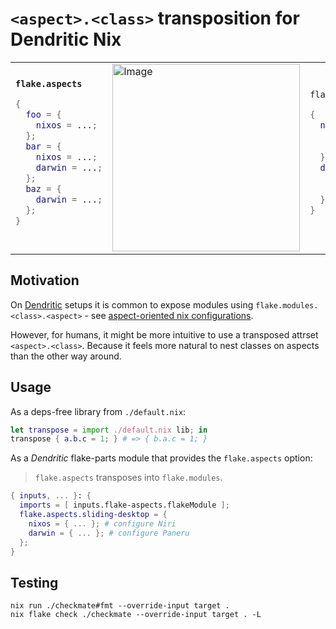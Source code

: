 # `<aspect>.<class>` transposition for Dendritic Nix

<table>
<tr>
<td>
<b><code>flake.aspects</code></b>

```nix
{
  foo = {
    nixos = ...;
  };
  bar = {
    nixos = ...;
    darwin = ...;
  };
  baz = {
    darwin = ...;
  };
}
```
</td>
<td>
<img width="300" height="300" alt="Image" src="https://github.com/user-attachments/assets/99eee0ab-f681-49ff-8ce4-4e44e0f32884" />
</td>
<td>
<code>flake.modules</code>
  
```nix
{
  nixos = {
    foo = ...;
    bar = ...;
  };
  darwin = {
    bar = ...;
    baz = ...;
  };
}
```
</td>
</tr>
</table>



## Motivation

On [Dendritic](https://github.com/mightyiam/dendritic) setups it is common to expose modules using `flake.modules.<class>.<aspect>` - see [aspect-oriented nix configurations](https://vic.github.io/dendrix/Dendritic.html).

However, for humans, it might be more intuitive to use a transposed attrset `<aspect>.<class>`. Because it feels more natural to nest classes on aspects than the other way around.

## Usage

As a deps-free library from `./default.nix`:

```nix
let transpose = import ./default.nix lib; in
transpose { a.b.c = 1; } # => { b.a.c = 1; }
```

As a *Dendritic* flake-parts module that provides the `flake.aspects` option:

> `flake.aspects` transposes into `flake.modules`.

```nix
{ inputs, ... }: {
  imports = [ inputs.flake-aspects.flakeModule ];
  flake.aspects.sliding-desktop = {
    nixos = { ... }; # configure Niri
    darwin = { ... }; # configure Paneru
  };
}
```

## Testing

```shell
nix run ./checkmate#fmt --override-input target .
nix flake check ./checkmate --override-input target . -L
```
